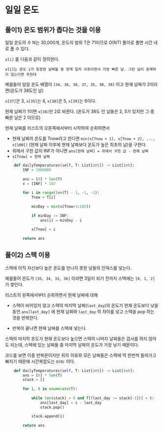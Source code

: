 # 일일 온도

## 풀이1) 온도 범위가 좁다는 것을 이용

일일 온도의 수 N는 30,000개, 온도의 범위 T은 71이므로 O(NT) 풀이로 풀면 시간 내로 풀 수 있다.

`x[i]` 를 다음과 같이 정의한다.

`x[i]는 온도 i가 등장한 날짜들 중 현재 일자 이후이면서 가장 빠른 날. 그런 날이 존재하지 않는다면 무한대`

예를들어 일일 온도 배열이 `[34, 36, 38, 37, 35, 38, 39]` 이고 현재 날짜가 2이라면(온도가 38도인 날)

`x[37]`은 3, `x[35]`는 4, `x[38]`은 5, `x[39]`는 6이다.

현재 날짜가 1이면 `x[38]`만 2로 바뀐다. (온도가 38도 인 날들은 2, 5가 있지만 그 중 빠른 날은 2 이므로)

현재 날짜를 리스트의 오른쪽에서부터 시작하여 순회하면서

- 현재 날짜의 온도를 Tnow라고 한다면 `min(x[Tnow + 1], x[Tnow + 2], ..., x[100])` (현재 날짜 이후에 현재 날짜보다 온도가 높은 최초의 날)을 구한다.
- 위에서 구한 값이 INF가 아니면 `ans[현재 날짜] = 위에서 구한 값 - 현재 날짜`
- `x[Tnow] = 현재 날짜`



```python
    def dailyTemperatures(self, T: List[int]) -> List[int]:
        INF = 1000000
        
        ans = [0] * len(T)
        x = [INF] * 102
        
        for i in range(len(T) - 1, -1, -1):
            Tnow = T[i]
            
            minDay = min(x[Tnow+1:102])
            
            if minDay != INF:
                ans[i] = minDay - i
            
            x[Tnow] = i
        
        return ans
```



## 풀이2) 스택 이용

스택에 아직 자신보다 높은 온도를 만나지 못한 날들의 인덱스를 넣는다.

예를들어 온도가 `[35, 34, 33, 36]` 이라면 3일이 되기 전까지 스택에는 `[0, 1, 2]` 가 쌓인다.

리스트의 왼쪽에서부터 순회하면서 현재 날짜에 대해

- 스택이 비어있지 않고 스택의 마지막 날짜(`last_day`)의 온도가 현재 온도보다 낮을 동안 `ans[last_day]` 에 현재 날짜와 `last_day` 의 차이를 넣고 스택을 pop 하는 것을 반복한다.

- 반복이 끝나면 현재 날짜를 스택에 넣는다.

스택의 마지막 온도가 현재 온도보다 높으면 스택의 나머지 날짜들은 검사를 하지 않아도 되는데, 스택에 있는 날짜들 중 마지막 날짜의 온도가 가장 낮기 때문이다.

코드를 보면 이중 반복문이지만 위의 이유와 모든 날짜들은 스택에 딱 한번씩 들어가고 빠지기 때문에 시간복잡도는 `O(N)` 이다.

```python
    def dailyTemperatures(self, T: List[int]) -> List[int]:
        ans = [0] * len(T)
        stack = []
        
        for i, t in enumerate(T):
            
            while len(stack) > 0 and T[(last_day := stack[-1])] < t:
                ans[last_day] = i - last_day
                stack.pop()
            
            stack.append(i)
        
        return ans
```

